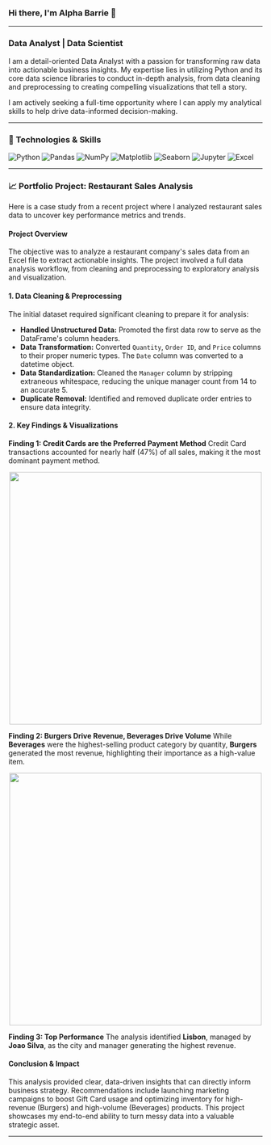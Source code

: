 ### Hi there, I'm Alpha Barrie 👋

---

### Data Analyst | Data Scientist

I am a detail-oriented Data Analyst with a passion for transforming raw data into actionable business insights. My expertise lies in utilizing Python and its core data science libraries to conduct in-depth analysis, from data cleaning and preprocessing to creating compelling visualizations that tell a story.

I am actively seeking a full-time opportunity where I can apply my analytical skills to help drive data-informed decision-making.

---

### 🔧 Technologies & Skills

![Python](https://img.shields.io/badge/Python-3776AB?style=for-the-badge&logo=python&logoColor=white)
![Pandas](https://img.shields.io/badge/Pandas-150458?style=for-the-badge&logo=pandas&logoColor=white)
![NumPy](https://img.shields.io/badge/NumPy-013243?style=for-the-badge&logo=numpy&logoColor=white)
![Matplotlib](https://img.shields.io/badge/Matplotlib-000000?style=for-the-badge&logo=matplotlib&logoColor=white)
![Seaborn](https://img.shields.io/badge/Seaborn-3776AB?style=for-the-badge&logo=seaborn&logoColor=white)
![Jupyter](https://img.shields.io/badge/Jupyter-F37626?style=for-the-badge&logo=jupyter&logoColor=white)
![Excel](https://img.shields.io/badge/Microsoft_Excel-217346?style=for-the-badge&logo=microsoft-excel&logoColor=white)

---

### 📈 Portfolio Project: Restaurant Sales Analysis

Here is a case study from a recent project where I analyzed restaurant sales data to uncover key performance metrics and trends.

#### **Project Overview**
The objective was to analyze a restaurant company's sales data from an Excel file to extract actionable insights. The project involved a full data analysis workflow, from cleaning and preprocessing to exploratory analysis and visualization.

#### **1. Data Cleaning & Preprocessing**
The initial dataset required significant cleaning to prepare it for analysis:
* **Handled Unstructured Data:** Promoted the first data row to serve as the DataFrame's column headers.
* **Data Transformation:** Converted `Quantity`, `Order ID`, and `Price` columns to their proper numeric types. The `Date` column was converted to a datetime object.
* **Data Standardization:** Cleaned the `Manager` column by stripping extraneous whitespace, reducing the unique manager count from 14 to an accurate 5.
* **Duplicate Removal:** Identified and removed duplicate order entries to ensure data integrity.

#### **2. Key Findings & Visualizations**

**Finding 1: Credit Cards are the Preferred Payment Method**
Credit Card transactions accounted for nearly half (47%) of all sales, making it the most dominant payment method.

<p align="center">
  <img src="[PASTE-YOUR-PAYMENT-CHART-IMAGE-LINK-HERE]" width="500">
</p>

**Finding 2: Burgers Drive Revenue, Beverages Drive Volume**
While **Beverages** were the highest-selling product category by quantity, **Burgers** generated the most revenue, highlighting their importance as a high-value item.

<p align="center">
  <img src="[PASTE-YOUR-REVENUE-CHART-IMAGE-LINK-HERE]" width="500">
</p>

**Finding 3: Top Performance**
The analysis identified **Lisbon**, managed by **Joao Silva**, as the city and manager generating the highest revenue.

#### **Conclusion & Impact**
This analysis provided clear, data-driven insights that can directly inform business strategy. Recommendations include launching marketing campaigns to boost Gift Card usage and optimizing inventory for high-revenue (Burgers) and high-volume (Beverages) products. This project showcases my end-to-end ability to turn messy data into a valuable strategic asset.

---
